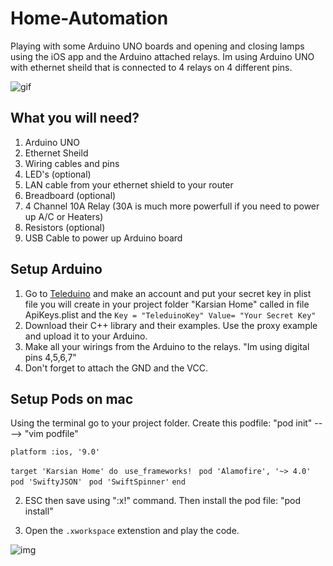 # Home-Automation
Playing with some Arduino UNO boards and opening and closing lamps using the iOS app and the Arduino attached relays.
Im using Arduino UNO with ethernet sheild that is connected to 4 relays on 4 different pins.

![gif](https://github.com/keegho/Home-Automation/blob/master/automationIoT.gif)

## What you will need?
1. Arduino UNO
2. Ethernet Sheild
3. Wiring cables and pins
4. LED's (optional)
5. LAN cable from your ethernet shield to your router
6. Breadboard (optional)
7. 4 Channel 10A Relay (30A is much more powerfull if you need to power up A/C or Heaters)
8. Resistors (optional)
9. USB Cable to power up Arduino board


## Setup Arduino
1. Go to [Teleduino](https://www.teleduino.org) and make an account and put your secret key in plist file you will create in your project folder "Karsian Home" called in file ApiKeys.plist and the `Key = "TeleduinoKey" Value= "Your Secret Key"`
2. Download their C++ library and their examples. Use the proxy example and upload it to your Arduino.
3. Make all your wirings from the Arduino to the relays. "Im using digital pins 4,5,6,7"
4. Don't forget to attach the GND and the VCC.

## Setup Pods on mac
Using the terminal go to your project folder.
Create this podfile: "pod init" ----> "vim podfile"

 `platform :ios, '9.0'`

`target 'Karsian Home' do`
 ` use_frameworks!`
 ` pod 'Alamofire', '~> 4.0'`
 ` pod 'SwiftyJSON'`
 ` pod 'SwiftSpinner'`
`end`

2. ESC then save using ":x!" command. Then install the pod file: "pod install"

3. Open the `.xworkspace` extenstion and play the code.

![img](http://i.imgur.com/UsdzSb4.png)



